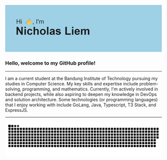 ![Header](header.png)

<h3>Hello, welcome to my GitHub profile!</h3>
<hr>
<p>I am a current student at the Bandung Institute of Technology pursuing my studies in Computer Science. My key skills and expertise include problem-solving, programming, and mathematics. Currently, I'm actively involved in backend projects, while also aspiring to deepen my knowledge in DevOps and solution architecture. Some technologies (or programming languages) that I enjoy working with include GoLang, Java, Typescript, T3 Stack, and ExpressJS.</p>
<hr>
<img src="https://raw.githubusercontent.com/NicholasLiem/NicholasLiem/output/snake.svg" alt="Snake animation" />
